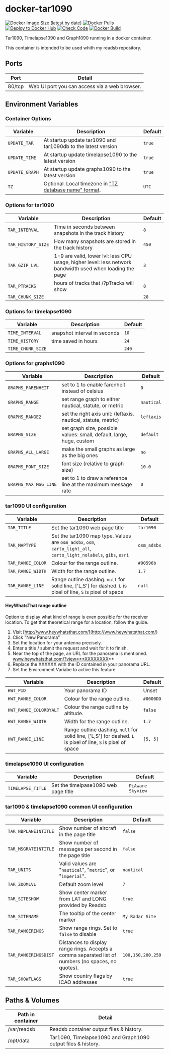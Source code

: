 # docker-tar1090

![Docker Image Size (latest by date)](https://img.shields.io/docker/image-size/jeremiec82/tar1090?style=plastic)
![Docker Pulls](https://img.shields.io/docker/pulls/jeremiec82/tar1090?style=plastic)
[![Deploy to Docker Hub](https://github.com/Jeremie-C/docker-tar1090/actions/workflows/deploy.yml/badge.svg)](https://github.com/Jeremie-C/docker-tar1090/actions/workflows/deploy.yml)
[![Check Code](https://github.com/Jeremie-C/docker-tar1090/actions/workflows/check_code.yml/badge.svg)](https://github.com/Jeremie-C/docker-tar1090/actions/workflows/check_code.yml)
[![Docker Build](https://github.com/Jeremie-C/docker-tar1090/actions/workflows/test_build.yml/badge.svg)](https://github.com/Jeremie-C/docker-tar1090/actions/workflows/test_build.yml)

Tar1090, Timelapse1090 and Graph1090 running in a docker container.

This container is intended to be used whith my readsb repository.

## Ports

|  Port  | Detail |
| ------ | ------ |
| 80/tcp | Web UI port you can access via a web browser. |

## Environment Variables

### Container Options

| Variable | Description | Default |
| -------- | ----------- | ------- |
| `UPDATE_TAR` | At startup update tar1090 and tar1090db to the latest version | `true` |
| `UPDATE_TIME` | At startup update timelapse1090 to the latest version | `true` |
| `UPDATE_GRAPH` | At startup update graphs1090 to the latest version | `true` |
| `TZ` | Optional. Local timezone in ["TZ database name" format](<https://en.wikipedia.org/wiki/List_of_tz_database_time_zones>). | `UTC` |

### Options for tar1090

| Variable | Description | Default |
| -------- | ----------- | ------- |
| `TAR_INTERVAL` | Time in seconds between snapshots in the track history | `8` |
| `TAR_HISTORY_SIZE` | How many snapshots are stored in the track history | `450` |
| `TAR_GZIP_LVL` | 1-9 are valid, lower lvl: less CPU usage, higher level: less network bandwidth used when loading the page | `3` |
| `TAR_PTRACKS` | hours of tracks that /?pTracks will show | `8` |
| `TAR_CHUNK_SIZE` |  | `20` |

### Options for timelapse1090

| Variable | Description | Default |
| -------- | ----------- | ------- |
| `TIME_INTERVAL` | snapshot interval in seconds | `10` |
| `TIME_HISTORY` | time saved in hours | `24` |
| `TIME_CHUNK_SIZE` |  | `240` |

### Options for graphs1090

| Variable | Description | Default |
| -------- | ----------- | ------- |
| `GRAPHS_FARENHEIT` | set to 1 to enable farenheit instead of celsius | `0` |
| `GRAPHS_RANGE` | set range graph to either nautical, statute, or metric | `nautical` |
| `GRAPHS_RANGE2` | set the right axis unit: (leftaxis, nautical, statute, metric) | `leftaxis` |
| `GRAPHS_SIZE` | set graph size, possible values: small, default, large, huge, custom | `default` |
| `GRAPHS_ALL_LARGE` | make the small graphs as large as the big ones | `no` |
| `GRAPHS_FONT_SIZE` | font size (relative to graph size) | `10.0` |
| `GRAPHS_MAX_MSG_LINE` | set to 1 to draw a reference line at the maximum message rate | `0` |

### tar1090 UI configuration

| Variable | Description | Default |
| -------- | ----------- | ------- |
| `TAR_TITLE` | Set the tar1090 web page title | `tar1090` |
| `TAR_MAPTYPE` | Set the tar1090 map type. Values are `osm_adsbx`, `osm`, `carto_light_all`, `carto_light_nolabels`, `gibs`, `esri` | `osm_adsbx` |
| `TAR_RANGE_COLOR` | Colour for the range outline. | `#00596b` |
| `TAR_RANGE_WIDTH` | Width for the range outline. | `1.7` |
| `TAR_RANGE_LINE` | Range outline dashing. `null` for solid line, ['L,S'] for dashed. `L` is pixel of line, `S` is pixel of space | `null` |

#### HeyWhatsThat range outline

Option to display what kind of range is even possible for the receiver location.
To get that theoretical range for a location, follow the guide.

1. Visit [http://www.heywhatsthat.com/](<http://www.heywhatsthat.com/>)
2. Click "New Panorama"
3. Set the location for your antenna precisely.
4. Enter a title / submit the request and wait for it to finish.
5. Near the top of the page, an URL for the panorama is mentioned. www.heywhatsthat.com/?view=**XXXXXXXX**
6. Replace the XXXXXX with the ID contained in your panorama URL.
7. Set the Environment Variabe to active this feature

| Variable | Description | Default |
| --------- | ----------- | ------- |
| `HWT_PID` | Your panorama ID | Unset |
| `HWT_RANGE_COLOR` | Colour for the range outline. | `#0000DD` |
| `HWT_RANGE_COLORBYALT` | Colour the range outline by altitude. | `false` |
| `HWT_RANGE_WIDTH` | Width for the range outline. | `1.7` |
| `HWT_RANGE_LINE` | Range outline dashing. `null` for solid line, ['L,S'] for dashed. `L` is pixel of line, `S` is pixel of space | `[5, 5]` |

### timelapse1090 UI configuration

| Variable | Description | Default |
| -------- | ----------- | ------- |
| `TIMELAPSE_TITLE` | Set the timelpase1090 web page title | `PiAware Skyview` |

### tar1090 & timelapse1090 common UI configuration

| Variable | Description | Default |
| -------- | ----------- | ------- |
| `TAR_NBPLANEINTITLE` | Show number of aircraft in the page title | `false` |
| `TAR_MSGRATEINTITLE` | Show number of messages per second in the page title | `false` |
| `TAR_UNITS` | Valid values are "`nautical`", "`metric`", or "`imperial`". | `nautical` |
| `TAR_ZOOMLVL` | Default zoom level | `7` |
| `TAR_SITESHOW` | Show center marker from LAT and LONG provided by Readsb | `true` |
| `TAR_SITENAME` | The tooltip of the center marker | `My Radar Site` |
| `TAR_RANGERINGS` | Show range rings. Set to `false` to disable | `true` |
| `TAR_RANGERINGSDIST` | Distances to display range rings. Accepts a comma separated list of numbers (no spaces, no quotes). | `100,150,200,250` |
| `TAR_SHOWFLAGS` | Show country flags by ICAO addresses | `true` |

## Paths & Volumes

| Path in container | Detail |
| ----------------- | ------ |
| /var/readsb | Readsb container output files & history. |
| /opt/data | Tar1090, Timelapse1090 and Graph1090 output files & history. |
